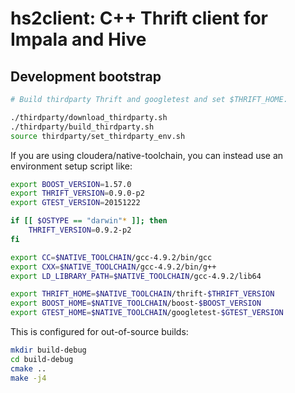 # hs2client: C++ Thrift client for Impala and Hive

## Development bootstrap

```bash
# Build thirdparty Thrift and googletest and set $THRIFT_HOME.

./thirdparty/download_thirdparty.sh
./thirdparty/build_thirdparty.sh
source thirdparty/set_thirdparty_env.sh
```

If you are using cloudera/native-toolchain, you can instead use an environment
setup script like:

```bash
export BOOST_VERSION=1.57.0
export THRIFT_VERSION=0.9.0-p2
export GTEST_VERSION=20151222

if [[ $OSTYPE == "darwin"* ]]; then
	THRIFT_VERSION=0.9.2-p2
fi

export CC=$NATIVE_TOOLCHAIN/gcc-4.9.2/bin/gcc
export CXX=$NATIVE_TOOLCHAIN/gcc-4.9.2/bin/g++
export LD_LIBRARY_PATH=$NATIVE_TOOLCHAIN/gcc-4.9.2/lib64

export THRIFT_HOME=$NATIVE_TOOLCHAIN/thrift-$THRIFT_VERSION
export BOOST_HOME=$NATIVE_TOOLCHAIN/boost-$BOOST_VERSION
export GTEST_HOME=$NATIVE_TOOLCHAIN/googletest-$GTEST_VERSION
```

This is configured for out-of-source builds:

```bash
mkdir build-debug
cd build-debug
cmake ..
make -j4
```